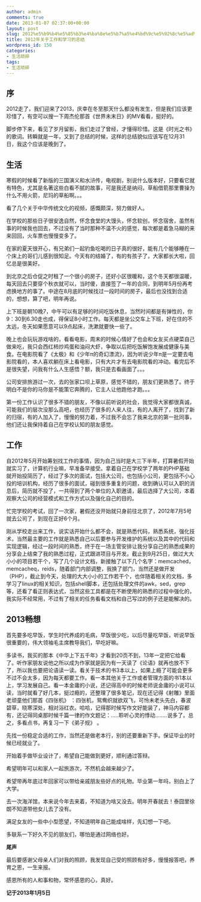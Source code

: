 ```yaml
---
author: admin
comments: true
date: 2013-01-07 02:37:00+00:00
layout: post
slug: 2012%e5%b9%b4%e5%85%b3%e4%ba%8e%e5%b7%a5%e4%bd%9c%e5%92%8c%e5%ad%a6%e4%b9%a0%e7%9a%84%e6%80%bb%e7%bb%93
title: 2012年关于工作和学习的总结
wordpress_id: 150
categories:
- 生活琐碎
tags:
- 生活琐碎
---
```





## **序**







2012走了，我们迎来了2013，庆幸在冬至那天什么都没有发生，但是我们应该更珍惜了，有空可以搜一下周杰伦那首《世界未末日》的MV看看，挺好的。




脚步停下来，看见了岁月留影，我们走过了曾经，才懂得珍惜。这是《时光之书》的歌词。转瞬就是一年，又到了总结的时候，这样的总结貌似应该写在12月31日，我这个应该是晚到了。







## **生活**







寒假的时候看了新版的三国演义和水浒传，电视剧，别说什么版本好，只要看它就有特色，尤其是名著这些白看不腻的故事，可是我还是纳闷，草船借箭那里曹操为什么不用火箭，尼玛的草船啊。。。




看了几个关于中华传统文化的视频，感慨颇深，努力做好人。




在学校的那些日子很安逸自然，怀念食堂的大馒头，怀念软创，怀念宿舍，虽然有事的时候我也回去，不过没有了当时那种不温不火的感觉，每次都是着急马糊的来来回回，火车票也慢慢变多了。




在家的夏天很开心，有兄弟们一起钓鱼吃喝的日子真的很好，能有几个能够睡在一个床上的哥们儿感到很知足。今天有的结婚了，有的有孩子了，大家都长大啦，回忆总是很美好。




到北京之后仓促之时租了一个很小的房子，还好小区很暖和，这个冬天都很温暖，每天回去只要穿个秋衣就可以，当时傻，直接签了一年的合同，到明年5月份再考虑换地方的事了。中途在8月底的时候找过一段时间的房子，最后也没找到合适的，想想，算了吧，明年再说。




上下班是朝10晚7，中午可以有足够的时间吃饭休息，当然时间都是有弹性的，你9：30到6.30走也成，得保证8小时工作。每天都是坐公交车上下班，好在住的不太远，冬天如果愿意可以9点起床，洗漱就要快一些了。




晚上也会玩玩游戏啥的，看看电影，周末的时候心情好了也会和女友买点硬菜自己做来吃，我只会西红柿炒鸡蛋和油闷大虾，争取以后把吃饭解饱发展成健康与美食。在电影院看了《太极》和《少年π的奇幻漂流》，因为听说少年π是一定要去电影院看的，本人喜欢躺在床上看电影，只有大片才有去电影院看的冲动。看完后不是很失望，问我有什么人生感悟？额，我只是去看画面了。。。




公司安排旅游过一次，去的张家口坝上草原，感觉不错的，朋友们更熟悉了。终于明白不是你的马你是不能策它奔腾的，它主人让他跑他才跑。。。




第一份工作认识了很多不错的朋友，不像以前听说的社会，我觉得大家都很真诚，可能我们的层次没那么高吧，也经历了很多的人来人往，有的人离开了，找到了新的归宿，有的人加入了，慢慢的努力着，不过我不会忘了我来北京的第一批同事，他们还让我保持着自己在学校认知的朋友感觉。







## 工作







自2012年5月开始筹划找工作的事情，因为自己当时是大三下半年，打算暑假开始就实习了，计算机行业嘛，早准备早接受。拿着自己在学校学了两年的PHP基础就开始投简历了，经过了多次的面试，包括大公司，也包括小公司，更包括不小心投的培训机构，经历了很多的面试，碰到很多重复的问题，收到确认可以入职的消息后，简历就不投了，一共得到了两个单位的入职邀请，最后选择了大公司，本着观察大公司的经营模式和工作方式以及强化自己的目的。




忙完学校的考试，回了一次家，暑假还没开始就只身前往北京了，2012年7月5号就去公司了，到现在正好6个月。




刚从学校走出来工作，说实话开始什么都不会，就是熟悉代码，熟悉系统，强化技术，当然最主要的工作就是熟悉自己以后要参与开发维护的系统以及其中的代码和实现逻辑，经过一段时间的熟悉，终于在一场主管安排让我分享自己的熟悉成果的分享会上结束了我的熟悉过程，正式跟进项目与开发。截止到9月25日，做过大大小小的项目若干个，写了几个设计文档，新接触了以下几个名字：memcached，memcacheq，reids，随着部门内部调整，我换了部门，当然还是做开发（PHP），截止到今天，处理的大大小小的工作若干个，也伴随着相关的文档，多学习了linux的相关知识，包括shell脚本，还包括处理文件的awk，sed，grep等，还看了看正则表达式，当然这些工具都是在不断使用的熟悉的过程中强化的，我实际不经常用，不过有了相关的任务看看文档和自己写过的例子还是能解决的。







## **2013畅想**







首先要多吃早饭，学生时代养成的毛病，早饭很少吃，以后尽量吃早饭，听说早饭很重要的，伟大领袖毛主席教导我们，早吃好嘛。




多读书，我买的那本《中华上下五千年》才看到20页不到，13年一定把它给看了。听作家朋友说他之所以成为作家就是因为有一天读了《论语》就再也放不下了，所以我也要把论语读一读。看关于技术的书3本以上，如果上瘾了可能会更多不过不会太多，因为每天都要工作。看一本其他关于工作或者管理方面的书1本以上，学习发展自己。看一本金庸的小说，还记得高中的时候老师说金庸的小说可以读，当时就看了好几本，挺过瘾的，还整理了很多笔记，现在还记得《射雕》里面老顽童他们那首《四张机》 ：四张机，鸳鸯织就欲双飞，可怜未老头先白，春波碧草，晓寒深处，相对浴红衣。哈哈，记得那时候写作文好能装了，神马内容都有，还记得同桌那时候千篇一律的作文题记：.....聆听心灵的悸动........说多了。总之，多看点书，再复习一下《弟子规》 。




先找一份稳定合适的工作，当然还是做老本行，别的还要重新下手。保证毕业的时候已经就业了。




开始着手做毕业设计了，希望自己能做到更好，顺利通过答辩。




希望明年可以和家人一起旅游次，不然机会越来越少了。




希望带再年底过年回家可以带给亲戚朋友些好点的礼物。毕业第一年吗，别白上了大学。




去一次海洋馆，本来说今年去来着，不知道为啥又没去。明年开春就去！泰囧里徐朗不知道带他女儿去了没有。




满足女友的一些中小型愿望，不知道明年自己能成啥样，先幻想一下吧。




多联系一下好久不见的朋友们，哪怕是通过网络也好。







**尾声**







最后要感谢父母亲人们对我的照顾，我发现自己受的照顾有好多，慢慢报答吧，养育之恩，一生来报。




感恩所有的人和事和物，常怀感恩的心，真好。







**记于2013年1月5日**



